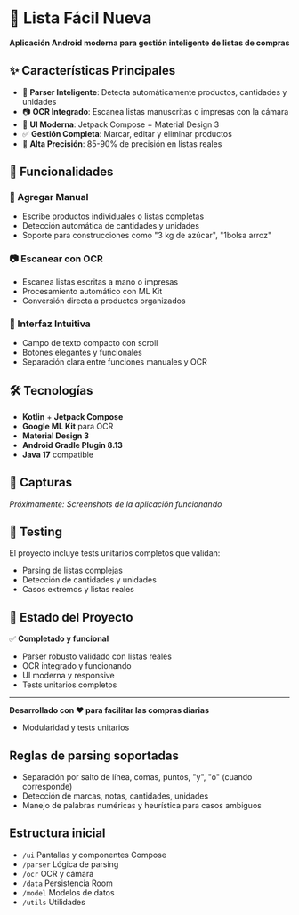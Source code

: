 # 🛒 Lista Fácil Nueva

**Aplicación Android moderna para gestión inteligente de listas de compras**

## ✨ Características Principales

- 🧠 **Parser Inteligente**: Detecta automáticamente productos, cantidades y unidades
- 📷 **OCR Integrado**: Escanea listas manuscritas o impresas con la cámara
- 📱 **UI Moderna**: Jetpack Compose + Material Design 3
- ✅ **Gestión Completa**: Marcar, editar y eliminar productos
- 🎯 **Alta Precisión**: 85-90% de precisión en listas reales

## 🚀 Funcionalidades

### 📝 Agregar Manual
- Escribe productos individuales o listas completas
- Detección automática de cantidades y unidades
- Soporte para construcciones como "3 kg de azúcar", "1bolsa arroz"

### 📷 Escanear con OCR
- Escanea listas escritas a mano o impresas
- Procesamiento automático con ML Kit
- Conversión directa a productos organizados

### 🎨 Interfaz Intuitiva
- Campo de texto compacto con scroll
- Botones elegantes y funcionales
- Separación clara entre funciones manuales y OCR

## 🛠️ Tecnologías

- **Kotlin** + **Jetpack Compose**
- **Google ML Kit** para OCR
- **Material Design 3**
- **Android Gradle Plugin 8.13**
- **Java 17** compatible

## 📱 Capturas

*Próximamente: Screenshots de la aplicación funcionando*

## 🧪 Testing

El proyecto incluye tests unitarios completos que validan:
- Parsing de listas complejas
- Detección de cantidades y unidades
- Casos extremos y listas reales

## 🎯 Estado del Proyecto

✅ **Completado y funcional**
- Parser robusto validado con listas reales
- OCR integrado y funcionando
- UI moderna y responsive
- Tests unitarios completos

---

**Desarrollado con ❤️ para facilitar las compras diarias**
- Modularidad y tests unitarios

## Reglas de parsing soportadas
- Separación por salto de línea, comas, puntos, "y", "o" (cuando corresponde)
- Detección de marcas, notas, cantidades, unidades
- Manejo de palabras numéricas y heurística para casos ambiguos

## Estructura inicial
- `/ui` Pantallas y componentes Compose
- `/parser` Lógica de parsing
- `/ocr` OCR y cámara
- `/data` Persistencia Room
- `/model` Modelos de datos
- `/utils` Utilidades
